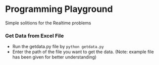 # Programming Playground
Simple solitions for the Realtime problems

### Get Data from Excel File
- Run the getdata.py file by `python getdata.py`
- Enter the path of the file you want to get the data. (Note: example file has been given for better understanding)